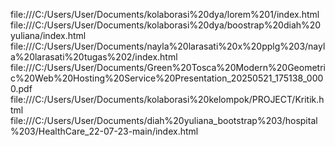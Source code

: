 file:///C:/Users/User/Documents/kolaborasi%20dya/lorem%201/index.html
file:///C:/Users/User/Documents/kolaborasi%20dya/boostrap%20diah%20yuliana/index.html
file:///C:/Users/User/Documents/nayla%20larasati%20x%20pplg%203/nayla%20larasati%20tugas%202/index.html
file:///C:/Users/User/Documents/Green%20Tosca%20Modern%20Geometric%20Web%20Hosting%20Service%20Presentation_20250521_175138_0000.pdf
file:///C:/Users/User/Documents/kolaborasi%20kelompok/PROJECT/Kritik.html
file:///C:/Users/User/Documents/diah%20yuliana_bootstrap%203/hospital%203/HealthCare_22-07-23-main/index.html

